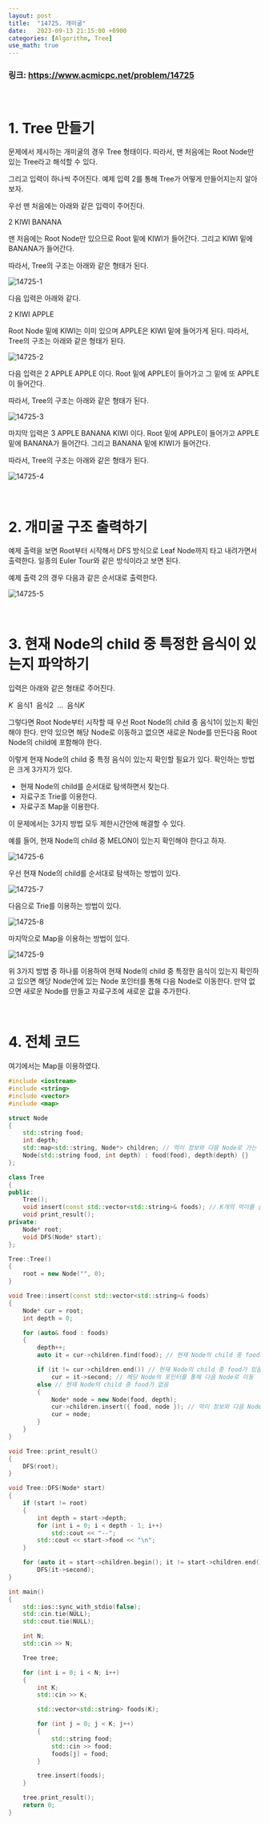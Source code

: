 ```yaml
---
layout: post
title:  "14725. 개미굴"
date:   2023-09-13 21:15:00 +0900
categories: [Algorithm, Tree]
use_math: true
---
```


### 링크: https://www.acmicpc.net/problem/14725

<br/>

# 1. Tree 만들기

문제에서 제시하는 개미굴의 경우 Tree 형태이다. 따라서, 맨 처음에는 Root Node만 있는 Tree라고 해석할 수 있다.

그리고 입력이 하나씩 주어진다. 예제 입력 2를 통해 Tree가 어떻게 만들어지는지 알아보자.

우선 맨 처음에는 아래와 같은 입력이 주어진다.

2 KIWI BANANA

맨 처음에는 Root Node만 있으므로 Root 밑에 KIWI가 들어간다. 그리고 KIWI 밑에 BANANA가 들어간다.

따라서, Tree의 구조는 아래와 같은 형태가 된다.

![14725-1](https://github.com/lspc678/lspc678.github.io/assets/79794123/0a1a6237-05d3-438e-b201-99a8bc254ad7)

다음 입력은 아래와 같다.

2 KIWI APPLE

Root Node 밑에 KIWI는 이미 있으며 APPLE은 KIWI 밑에 들어가게 된다. 따라서, Tree의 구조는 아래와 같은 형태가 된다.

![14725-2](https://github.com/lspc678/lspc678.github.io/assets/79794123/fafa1ca5-1af2-4725-95fa-e97f8c21e931)

다음 입력은 2 APPLE APPLE 이다. Root 밑에 APPLE이 들어가고 그 밑에 또 APPLE이 들어간다.

따라서, Tree의 구조는 아래와 같은 형태가 된다.

![14725-3](https://github.com/lspc678/lspc678.github.io/assets/79794123/eff8eede-019b-4e8e-9ae5-c9a60aca43b6)

마지막 입력은 3 APPLE BANANA KIWI 이다. Root 밑에 APPLE이 들어가고 APPLE 밑에 BANANA가 들어간다. 그리고 BANANA 밑에 KIWI가 들어간다.

따라서, Tree의 구조는 아래와 같은 형태가 된다.

![14725-4](https://github.com/lspc678/lspc678.github.io/assets/79794123/a1851d52-891d-407f-8c4e-e8661d562c50)

<br/>

# 2. 개미굴 구조 출력하기

예제 출력을 보면 Root부터 시작해서 DFS 방식으로 Leaf Node까지 타고 내려가면서 출력한다. 일종의 Euler Tour와 같은 방식이라고 보면 된다.

예제 출력 2의 경우 다음과 같은 순서대로 출력한다.

![14725-5](https://github.com/lspc678/lspc678.github.io/assets/79794123/5f6266fb-d748-48c1-92f4-2fc4ace43e32)

<br/>

# 3. 현재 Node의 child 중 특정한 음식이 있는지 파악하기

입력은 아래와 같은 형태로 주어진다.

$K\;$ 음식$1\;$ 음식$2\;$ $...\;$ 음식$K$

그렇다면 Root Node부터 시작할 때 우선 Root Node의 child 중 음식$1$이 있는지 확인해야 한다. 만약 있으면 해당 Node로 이동하고 없으면 새로운 Node를 만든다음 Root Node의 child에 포함해야 한다.

이렇게 현재 Node의 child 중 특정 음식이 있는지 확인할 필요가 있다. 확인하는 방법은 크게 3가지가 있다.

* 현재 Node의 child를 순서대로 탐색하면서 찾는다.
* 자료구조 Trie를 이용한다.
* 자료구조 Map을 이용한다.

이 문제에서는 3가지 방법 모두 제한시간안에 해결할 수 있다.

예를 들어, 현재 Node의 child 중 MELON이 있는지 확인해야 한다고 하자.

![14725-6](https://github.com/lspc678/lspc678.github.io/assets/79794123/21a25975-88ba-49a0-aa06-07312cfe79eb)

우선 현재 Node의 child를 순서대로 탐색하는 방법이 있다. 

![14725-7](https://github.com/lspc678/lspc678.github.io/assets/79794123/f9fcf864-c350-4348-abc9-79e06b53e891)

다음으로 Trie를 이용하는 방법이 있다.

![14725-8](https://github.com/lspc678/lspc678.github.io/assets/79794123/528c07f5-19a5-4781-a73d-b1f45e7943f4)

마지막으로 Map을 이용하는 방법이 있다.

![14725-9](https://github.com/lspc678/lspc678.github.io/assets/79794123/2cddf10c-e26a-4a3d-96d2-d4a0649bb82d)

위 3가지 방법 중 하나를 이용하여 현재 Node의 child 중 특정한 음식이 있는지 확인하고 있으면 해당 Node안에 있는 Node 포인터를 통해 다음 Node로 이동한다. 만약 없으면 새로운 Node를 만들고 자료구조에 새로운 값을 추가한다.

<br/>

# 4. 전체 코드

여기에서는 Map을 이용하였다.

```cpp
#include <iostream>
#include <string>
#include <vector>
#include <map>

struct Node
{
	std::string food;
	int depth;
	std::map<std::string, Node*> children; // 먹이 정보와 다음 Node로 가는 포인터를 pair 형태로 저장
	Node(std::string food, int depth) : food(food), depth(depth) {}
};

class Tree
{
public:
	Tree();
	void insert(const std::vector<std::string>& foods); // K개의 먹이를 순서대로 Tree에 추가한다.
	void print_result();
private:
	Node* root;
	void DFS(Node* start);
};

Tree::Tree()
{
	root = new Node("", 0);
}

void Tree::insert(const std::vector<std::string>& foods)
{
	Node* cur = root;
	int depth = 0;

	for (auto& food : foods)
	{
		depth++;
		auto it = cur->children.find(food); // 현재 Node의 child 중 food가 있는지 확인한다.

		if (it != cur->children.end()) // 현재 Node의 child 중 food가 있음
			cur = it->second; // 해당 Node의 포인터를 통해 다음 Node로 이동
		else // 현재 Node의 child 중 food가 없음
		{
			Node* node = new Node(food, depth);
			cur->children.insert({ food, node }); // 먹이 정보와 다음 Node로 가는 포인터를 pair 형태로 저장
			cur = node;
		}
	}
}

void Tree::print_result()
{
	DFS(root);
}

void Tree::DFS(Node* start)
{
	if (start != root)
	{
		int depth = start->depth;
		for (int i = 0; i < depth - 1; i++)
			std::cout << "--";
		std::cout << start->food << "\n";
	}

	for (auto it = start->children.begin(); it != start->children.end(); it++) // map은 첫번째 원소를 기준으로 자동으로 오름차순 정렬되어 있다.
		DFS(it->second);
}

int main()
{
	std::ios::sync_with_stdio(false);
	std::cin.tie(NULL);
	std::cout.tie(NULL);

	int N;
	std::cin >> N;

	Tree tree;

	for (int i = 0; i < N; i++)
	{
		int K;
		std::cin >> K;

		std::vector<std::string> foods(K);

		for (int j = 0; j < K; j++)
		{
			std::string food;
			std::cin >> food;
			foods[j] = food;
		}

		tree.insert(foods);
	}

	tree.print_result();
	return 0;
}
```